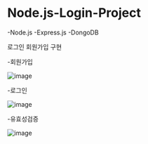 # Node.js-Login-Project
-Node.js 
-Express.js
-DongoDB

로그인 회원가입 구현

-회원가입

![image](https://user-images.githubusercontent.com/79193811/201294554-50d7a140-1a76-41ef-b186-e2bea21f9e75.png)

-로그인

![image](https://user-images.githubusercontent.com/79193811/201294700-278b20f9-d8b4-4f10-9985-f0bacb7cd2b8.png)

-유효성검증 

![image](https://user-images.githubusercontent.com/79193811/201294829-a980bbd4-7f70-4574-b781-b1bdcd942dbf.png)
